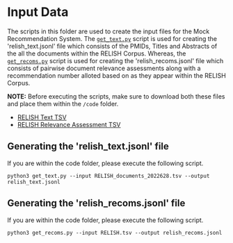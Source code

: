 # Input Data

The scripts in this folder are used to create the input files for the Mock Recommendation System. The [`get_text.py`](./code/get_text.py) script is used for creating the 'relish_text.jsonl' file which consists of the PMIDs, Titles and Abstracts of the all the documents within the RELISH Corpus. Whereas, the [`get_recoms.py`](./code/get_recoms.py) script is used for creating the 'relish_recoms.jsonl' file which consists of pairwise document relevance assessments along with a recommendation number alloted based on as they appear within the RELISH Corpus.  

**NOTE:** Before executing the scripts, make sure to download both these files and place them within the `/code` folder.
+ [RELISH Text TSV](https://drive.google.com/file/d/1L-4spewLWN7jMzA5uTiBNTHhPl926j64/view)
+ [RELISH Relevance Assessment TSV](https://github.com/zbmed-semtec/relish-preprocessing/blob/main/data/output/relish-ground-truth/RELISH.tsv)


## Generating the 'relish_text.jsonl' file

If you are within the code folder, please execute the following script.

```
python3 get_text.py --input RELISH_documents_2022628.tsv --output relish_text.jsonl
```

## Generating the 'relish_recoms.jsonl' file

If you are within the code folder, please execute the following script.

```
python3 get_recoms.py --input RELISH.tsv --output relish_recoms.jsonl
```